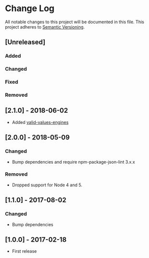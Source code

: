# Change Log
All notable changes to this project will be documented in this file.
This project adheres to [Semantic Versioning](http://semver.org/).

## [Unreleased]
### Added

### Changed

### Fixed

### Removed


## [2.1.0] - 2018-06-02
- Added [valid-values-engines](https://github.com/tclindner/npm-package-json-lint/wiki/valid-values-engines)

## [2.0.0] - 2018-05-09
### Changed
- Bump dependencies and require npm-package-json-lint 3.x.x

### Removed
- Dropped support for Node 4 and 5.

## [1.1.0] - 2017-08-02
### Changed
- Bump dependencies

## [1.0.0] - 2017-02-18
- First release

